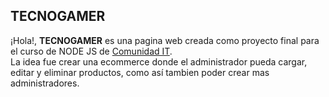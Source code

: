 ## TECNOGAMER
¡Hola!, **TECNOGAMER** es una pagina web creada como proyecto final para el curso de NODE JS de [Comunidad IT](https://www.comunidadit.org/).  
La idea fue crear una ecommerce donde el administrador pueda cargar, editar y eliminar productos, como así tambien poder crear mas administradores.
